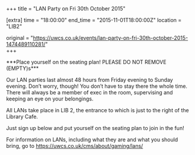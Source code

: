 +++
title = "LAN Party on Fri 30th October 2015"

[extra]
time = "18:00:00"
end_time = "2015-11-01T18:00:00Z"
location = "LIB2"

original = "https://uwcs.co.uk/events/lan-party-on-fri-30th-october-2015-1474489110281/"    
+++

\*\*\*Place yourself on the seating plan\! PLEASE DO NOT REMOVE (EMPTY)s\*\*\*

Our LAN parties last almost 48 hours from Friday evening to Sunday evening. Don’t worry, though\! You don’t have to stay there the whole time. There will always be a member of exec in the room, supervising and keeping an eye on your belongings.

All LANs take place in LIB 2, the entrance to which is just to the right of the Library Cafe.

Just sign up below and put yourself on the seating plan to join in the fun\!

For information on LANs, including what they are and what you should bring, go to https://uwcs.co.uk/cms/about/gaming/lans/

